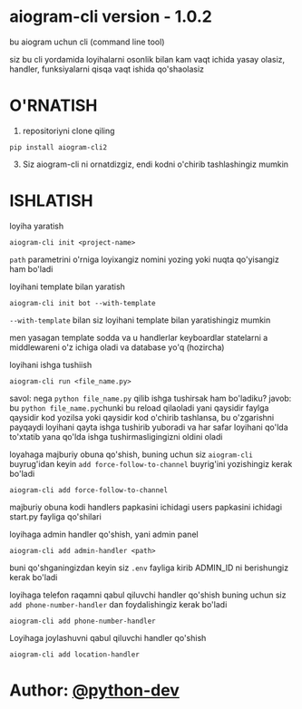 # aiogram-cli version - 1.0.2

bu aiogram uchun cli (command line tool)

siz bu cli yordamida loyihalarni osonlik bilan kam vaqt ichida yasay olasiz, handler, funksiyalarni qisqa vaqt ishida qo'shaolasiz

# O'RNATISH

1. repositoriyni clone qiling
```
pip install aiogram-cli2
```

3. Siz aiogram-cli ni ornatdizgiz, endi kodni o'chirib tashlashingiz mumkin

# ISHLATISH
loyiha yaratish
```
aiogram-cli init <project-name>
```
```path``` parametrini o'rniga loyixangiz nomini yozing yoki nuqta qo'yisangiz ham bo'ladi

loyihani template bilan yaratish
```
aiogram-cli init bot --with-template
```
```--with-template``` bilan siz loyihani template bilan yaratishingiz mumkin

men yasagan template sodda va u handlerlar keyboardlar statelarni a middlewareni o'z ichiga oladi va database yo'q (hozircha)

loyihani ishga tushiish
```
aiogram-cli run <file_name.py>
```
savol: nega ```python file_name.py``` qilib ishga tushirsak ham bo'ladiku?
javob: bu ```python file_name.py```chunki bu reload qilaoladi yani qaysidir faylga qaysidir kod yozilsa yoki qaysidir kod o'chirib tashlansa, bu o'zgarishni payqaydi loyihani qayta ishga tushirib yuboradi va har safar loyihani qo'lda to'xtatib yana qo'lda ishga tushirmasligingizni oldini oladi 

loyahaga majburiy obuna qo'shish, buning uchun siz ```aiogram-cli``` buyrug'idan keyin ```add force-follow-to-channel``` buyrig'ini yozishingiz kerak bo'ladi
```
aiogram-cli add force-follow-to-channel
```
majburiy obuna kodi handlers papkasini ichidagi users papkasini ichidagi start.py fayliga qo'shilari

loyihaga admin handler qo'shish, yani admin panel
```
aiogram-cli add admin-handler <path>
```
buni qo'shganingizdan keyin siz ```.env``` fayliga kirib ADMIN_ID ni berishungiz kerak bo'ladi

loyihaga telefon raqamni qabul qiluvchi handler qo'shish buning uchun siz ```add phone-number-handler``` dan foydalishingiz kerak bo'ladi
```
aiogram-cli add phone-number-handler
```

Loyihaga joylashuvni qabul qiluvchi handler qo'shish
```
aiogram-cli add location-handler
```

# Author: [@python-dev](https://t.me/python_dev323)